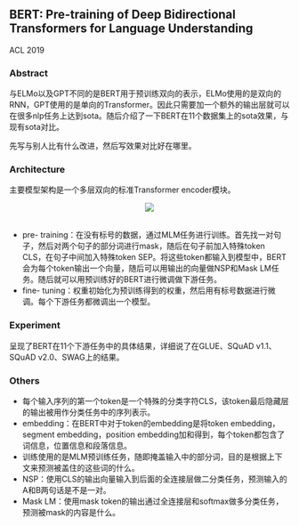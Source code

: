 ## BERT: Pre-training of Deep Bidirectional Transformers for Language Understanding

ACL 2019

### Abstract

与ELMo以及GPT不同的是BERT用于预训练双向的表示，ELMo使用的是双向的RNN，GPT使用的是单向的Transformer。因此只需要加一个额外的输出层就可以在很多nlp任务上达到sota。随后介绍了一下BERT在11个数据集上的sota效果，与现有sota对比。

先写与别人比有什么改进，然后写效果对比好在哪里。

### Architecture

主要模型架构是一个多层双向的标准Transformer encoder模块。

<div align=center><img src="https://amao996.github.io/blogs/paper-reading/imgs/BERT/model.png" width="  "></div><br>

- pre- training：在没有标号的数据，通过MLM任务进行训练。首先找一对句子，然后对两个句子的部分词进行mask，随后在句子前加入特殊token CLS，在句子中间加入特殊token SEP。将这些token都输入到模型中，BERT会为每个token输出一个向量，随后可以用输出的向量做NSP和Mask LM任务。随后就可以用预训练好的BERT进行微调做下游任务。
- fine- tuning：权重初始化为预训练得到的权重，然后用有标号数据进行微调。每个下游任务都微调出一个模型。

### Experiment

呈现了BERT在11个下游任务中的具体结果，详细说了在GLUE、SQuAD v1.1、SQuAD v2.0、SWAG上的结果。

### Others

- 每个输入序列的第一个token是一个特殊的分类字符CLS，该token最后隐藏层的输出被用作分类任务中的序列表示。
- embedding：在BERT中对于token的embedding是将token embedding，segment embedding，position embedding加和得到，每个token都包含了词信息，位置信息和段落信息。
- 训练使用的是MLM预训练任务，随即掩盖输入中的部分词，目的是根据上下文来预测被盖住的这些词的什么。
- NSP：使用CLS的输出向量输入到后面的全连接层做二分类任务，预测输入的A和B两句话是不是一对。
- Mask LM：使用mask token的输出通过全连接层和softmax做多分类任务，预测被mask的内容是什么。
